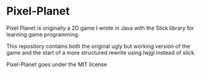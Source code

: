 Pixel-Planet
============

Pixel Planet is originally a 2D game I wrote in Java with the Slick library for learning game programming.

This repository contains both the original ugly but working version of the game and the start of a more structured rewrite using lwjgl instead of slick. 

Pixel-Planet goes under the MIT license


